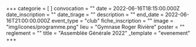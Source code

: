 +++
categorie = [ ]
convocation = ""
date = 2022-06-16T18:15:00.000Z
date_inscription = ""
date_tirage = ""
description = ""
end_date = 2022-06-16T21:00:00.000Z
event_type = "club"
fiche_inscription = ""
image = "img/icones/programme.png"
lieu = "Gymnase Roger Rivière"
poster = ""
reglement = ""
title = "Assemblée Générale 2022"
_template = "evenement"
+++

